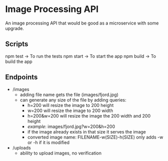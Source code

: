 # Image Processing API

An image processing API that would be good as a microservice with some upgrade. 

## Scripts

npm test -> To run the tests
npm start -> To start the app
npm build -> To build the app

## Endpoints

- /images
  - adding file name gets the file (images/fjord.jpg)
  - can generate any size of the file by adding queries:
    - h=200 will resize the image to 200 height
    - w=200 will resize the image to 200 width
    - h=200&w=200 will resize the image the 200 width and 200 height
    - _example_: images/fjord.jpg?w=200&h=200
    - if the image already exists in that size it serves the image
    - converted image name: FILENAME-w(SIZE)-h(SIZE) only adds -w or -h if it is modified
- /uploads
  - ability to upload images, no verification
